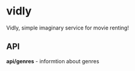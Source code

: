 # vidly
Vidly, simple imaginary service for movie renting! 


## API
__api/genres__ - informtion about genres
